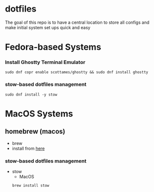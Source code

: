 # dotfiles
The goal of this repo is to have a central location to store all configs and make initial system set ups quick and easy

# Fedora-based Systems

### Install Ghostty Terminal Emulator
```sudo dnf copr enable scottames/ghostty && sudo dnf install ghostty```

### stow-based dotfiles management
```sudo dnf install -y stow```


# MacOS Systems
## homebrew (macos)
- brew
- install from [here](https://brew.sh)

### stow-based dotfiles management
- stow
    - MacOS
    ```bash
    brew install stow
    ```
